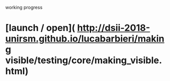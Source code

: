 working progress

 # [launch / open]( http://dsii-2018-unirsm.github.io/lucabarbieri/making visible/testing/core/making_visible.html)
